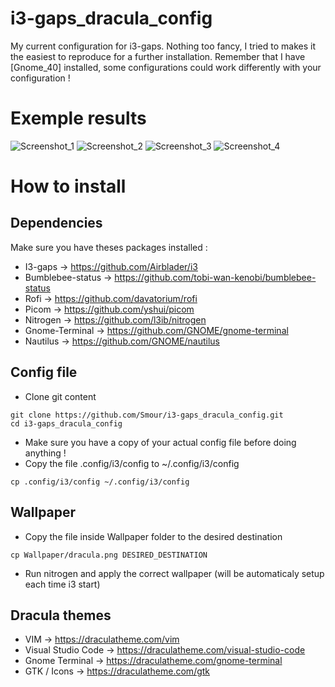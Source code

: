 # i3-gaps_dracula_config
My current configuration for i3-gaps. Nothing too fancy, I tried to makes it the easiest to reproduce for a further installation.
Remember that I have [Gnome_40] installed, some configurations could work differently with your configuration !

# Exemple results
![Screenshot_1](https://user-images.githubusercontent.com/40761875/118363213-9b953900-b593-11eb-9085-06f220b9946e.png)
![Screenshot_2](https://user-images.githubusercontent.com/40761875/118364670-bd91ba00-b599-11eb-9f5c-4f37e6251680.png)
![Screenshot_3](https://user-images.githubusercontent.com/40761875/118363441-abf9e380-b594-11eb-92b3-c5ab4e931f9a.png)
![Screenshot_4](https://user-images.githubusercontent.com/40761875/118363621-83beb480-b595-11eb-8d01-bb2c989181bd.png)

# How to install
## Dependencies
Make sure you have theses packages installed : 
* I3-gaps -> https://github.com/Airblader/i3
* Bumblebee-status -> https://github.com/tobi-wan-kenobi/bumblebee-status
* Rofi -> https://github.com/davatorium/rofi
* Picom -> https://github.com/yshui/picom
* Nitrogen -> https://github.com/l3ib/nitrogen
* Gnome-Terminal -> https://github.com/GNOME/gnome-terminal
* Nautilus -> https://github.com/GNOME/nautilus
## Config file
* Clone git content
```
git clone https://github.com/Smour/i3-gaps_dracula_config.git
cd i3-gaps_dracula_config
```
* Make sure you have a copy of your actual config file before doing anything !
* Copy the file .config/i3/config to ~/.config/i3/config
```
cp .config/i3/config ~/.config/i3/config
```
## Wallpaper
* Copy the file inside Wallpaper folder to the desired destination
```
cp Wallpaper/dracula.png DESIRED_DESTINATION
```
* Run nitrogen and apply the correct wallpaper (will be automaticaly setup each time i3 start)
## Dracula themes
* VIM -> https://draculatheme.com/vim
* Visual Studio Code -> https://draculatheme.com/visual-studio-code
* Gnome Terminal -> https://draculatheme.com/gnome-terminal
* GTK / Icons -> https://draculatheme.com/gtk
